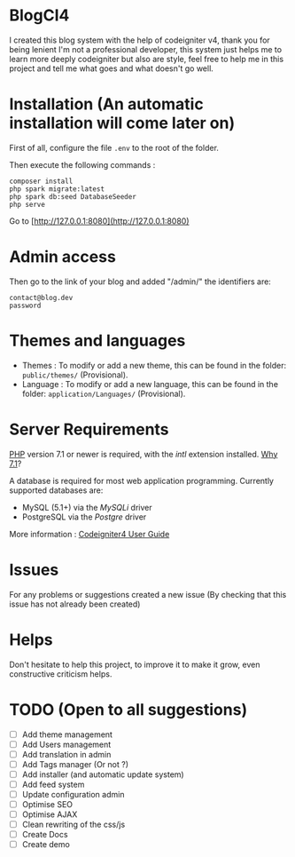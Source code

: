 # BlogCI4
I created this blog system with the help of codeigniter v4, thank you for being lenient I'm not a professional developer, this system just helps me to learn more deeply codeigniter but also are style, feel free to help me in this project and tell me what goes and what doesn't go well.

# Installation (An automatic installation will come later on)
First of all, configure the file `.env` to the root of the folder.

Then execute the following commands : 

```shell
composer install
php spark migrate:latest
php spark db:seed DatabaseSeeder
php serve
```
Go to [http://127.0.0.1:8080](http://127.0.0.1:8080)

# Admin access
Then go to the link of your blog and added "/admin/" the identifiers are:
```
contact@blog.dev
password
```

# Themes and languages
- Themes : To modify or add a new theme, this can be found in the folder: `public/themes/` (Provisional).
- Language : To modify or add a new language, this can be found in the folder: `application/Languages/` (Provisional).

# Server Requirements
[PHP](http://php.net) version 7.1 or newer is required, with the *intl* extension installed. [Why 7.1](https://gophp71.org/)?

A database is required for most web application programming.
Currently supported databases are:

 - MySQL (5.1+) via the *MySQLi* driver
 - PostgreSQL via the *Postgre* driver
 
More information : [Codeigniter4 User Guide](https://bcit-ci.github.io/CodeIgniter4/)

# Issues
For any problems or suggestions created a new issue (By checking that this issue has not already been created)

# Helps
Don't hesitate to help this project, to improve it to make it grow, even constructive criticism helps.

# TODO (Open to all suggestions)
- [ ] Add theme management
- [ ] Add Users management
- [ ] Add translation in admin
- [ ] Add Tags manager (Or not ?)
- [ ] Add installer (and automatic update system)
- [ ] Add feed system
- [ ] Update configuration admin
- [ ] Optimise SEO
- [ ] Optimise AJAX
- [ ] Clean rewriting of the css/js
- [ ] Create Docs
- [ ] Create demo